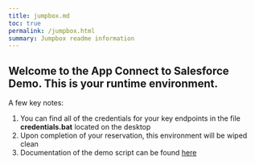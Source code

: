 ```yaml
---
title: jumpbox.md
toc: true
permalink: /jumpbox.html
summary: Jumpbox readme information
---
```


## Welcome to the App Connect to Salesforce Demo.  This is your runtime environment.

A few key notes:

1. You can find all of the credentials for your key endpoints in the file **credentials.bat** located on the desktop
2. Upon completion of your reservation, this environment will be wiped clean
3. Documentation of the demo script can be found [here](https://ibm-cloudintegration.github.io/techguides/sfdemo_step2.html)


